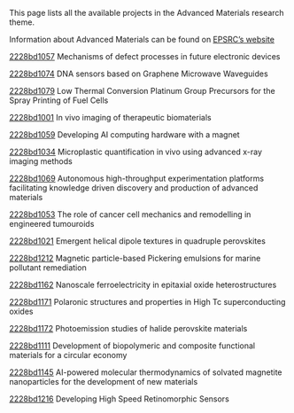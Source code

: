 This page lists all the available projects in the Advanced Materials research theme.

Information about Advanced Materials can be found on [EPSRC’s website](https://www.ukri.org/what-we-offer/browse-our-areas-of-investment-and-support/advanced-materials-theme/)

[2228bd1057](../projects/2228bd1057.md) Mechanisms of defect processes in future electronic devices

[2228bd1074](../projects/2228bd1074.md) DNA sensors based on Graphene Microwave Waveguides

[2228bd1079](../projects/2228bd1079.md) Low Thermal Conversion Platinum Group Precursors for the Spray Printing of Fuel Cells

[2228bd1001](../projects/2228bd1001.md) In vivo imaging of therapeutic biomaterials

[2228bd1059](../projects/2228bd1059.md) Developing AI computing hardware with a magnet

[2228bd1034](../projects/2228bd1034.md) Microplastic quantification in vivo using advanced x-ray imaging methods

[2228bd1069](../projects/2228bd1069.md) Autonomous high-throughput experimentation platforms facilitating knowledge driven discovery and production of advanced materials

[2228bd1053](../projects/2228bd1053.md) The role of cancer cell mechanics and remodelling in engineered tumouroids

[2228bd1021](../projects/2228bd1021.md) Emergent helical dipole textures in quadruple perovskites

[2228bd1212](../projects/2228bd1212.md) Magnetic particle-based Pickering emulsions for marine pollutant remediation

[2228bd1162](../projects/2228bd1162.md) Nanoscale ferroelectricity in epitaxial oxide heterostructures

[2228bd1171](../projects/2228bd1171.md) Polaronic structures and properties in High Tc superconducting oxides

[2228bd1172](../projects/2228bd1172.md) Photoemission studies of halide perovskite materials

[2228bd1111](../projects/2228bd1111.md) Development of biopolymeric and composite functional materials for a circular economy

[2228bd1145](../projects/2228bd1145.md) AI-powered molecular thermodynamics of solvated magnetite nanoparticles for the development of new materials

[2228bd1216](../projects/2228bd1216.md) Developing High Speed Retinomorphic Sensors

